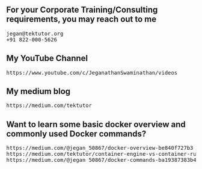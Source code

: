 ## For your Corporate Training/Consulting requirements, you may reach out to me 
<pre>
jegan@tektutor.org
+91 822-000-5626
</pre>

## My YouTube Channel
<pre>
https://www.youtube.com/c/JeganathanSwaminathan/videos
</pre>

## My medium blog
<pre>
https://medium.com/tektutor
</pre>

## Want to learn some basic docker overview and commonly used Docker commands?
<pre>
https://medium.com/@jegan_50867/docker-overview-be840f727b3
https://medium.com/tektutor/container-engine-vs-container-runtime-667a99042f3
https://medium.com/@jegan_50867/docker-commands-ba19387383b4
</pre>
